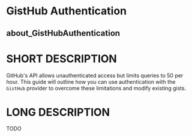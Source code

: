 # GistHub Authentication
## about_GistHubAuthentication

# SHORT DESCRIPTION
GitHub's API allows unauthenticated access but limits queries to 50 per hour.
This guide will outline how you can use authentication with the `GistHub` provider to overcome these limitations and modify existing gists.

# LONG DESCRIPTION
TODO
